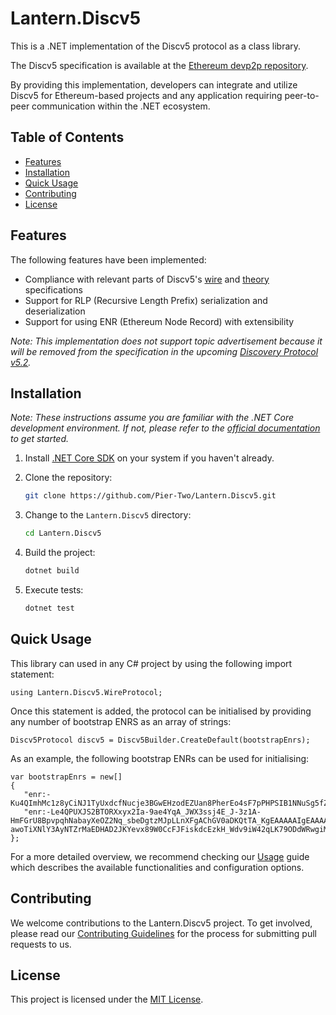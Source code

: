 # Lantern.Discv5 
This is a .NET implementation of the Discv5 protocol as a class library.

The Discv5 specification is available at the [Ethereum devp2p repository](https://github.com/ethereum/devp2p/blob/master/discv5/discv5.md).

By providing this implementation, developers can integrate and utilize Discv5 for Ethereum-based projects and any application requiring peer-to-peer communication within the .NET ecosystem.

## Table of Contents

- [Features](#features)
- [Installation](#installation)
- [Quick Usage](#quick-usage)
- [Contributing](#contributing)
- [License](#license)

## Features
The following features have been implemented:
- Compliance with relevant parts of Discv5's [wire](https://github.com/ethereum/devp2p/blob/master/discv5/discv5-wire.md) and [theory](https://github.com/ethereum/devp2p/blob/master/discv5/discv5-theory.md) specifications
- Support for RLP (Recursive Length Prefix) serialization and deserialization
- Support for using ENR (Ethereum Node Record) with extensibility

*Note: This implementation does not support topic advertisement because it will be removed from the specification in the upcoming [Discovery Protocol v5.2](https://github.com/ethereum/devp2p/issues/226).*

## Installation

*Note: These instructions assume you are familiar with the .NET Core development environment. If not, please refer to the [official documentation](https://docs.microsoft.com/en-us/dotnet/core/introduction) to get started.*

1. Install [.NET Core SDK](https://docs.microsoft.com/en-us/dotnet/core/install/) on your system if you haven't already.

2. Clone the repository:

   ```bash
   git clone https://github.com/Pier-Two/Lantern.Discv5.git
   ```

3. Change to the `Lantern.Discv5` directory:

   ```bash
   cd Lantern.Discv5
   ```

4. Build the project:

   ```bash
   dotnet build
   ```
5. Execute tests:
   ```bash
   dotnet test
   ```

## Quick Usage

This library can used in any C# project by using the following import statement: 
```
using Lantern.Discv5.WireProtocol;
```
Once this statement is added, the protocol can be initialised by providing any number of bootstrap ENRS as an array of strings:
```
Discv5Protocol discv5 = Discv5Builder.CreateDefault(bootstrapEnrs);
```
As an example, the following bootstrap ENRs can be used for initialising:
```
var bootstrapEnrs = new[]
{
   "enr:-Ku4QImhMc1z8yCiNJ1TyUxdcfNucje3BGwEHzodEZUan8PherEo4sF7pPHPSIB1NNuSg5fZy7qFsjmUKs2ea1Whi0EBh2F0dG5ldHOIAAAAAAAAAACEZXRoMpD1pf1CAAAAAP__________gmlkgnY0gmlwhBLf22SJc2VjcDI1NmsxoQOVphkDqal4QzPMksc5wnpuC3gvSC8AfbFOnZY_On34wIN1ZHCCIyg",
   "enr:-Le4QPUXJS2BTORXxyx2Ia-9ae4YqA_JWX3ssj4E_J-3z1A-HmFGrU8BpvpqhNabayXeOZ2Nq_sbeDgtzMJpLLnXFgAChGV0aDKQtTA_KgEAAAAAIgEAAAAAAIJpZIJ2NIJpcISsaa0Zg2lwNpAkAIkHAAAAAPA8kv_-awoTiXNlY3AyNTZrMaEDHAD2JKYevx89W0CcFJFiskdcEzkH_Wdv9iW42qLK79ODdWRwgiMohHVkcDaCI4I"
};
```

For a more detailed overview, we recommend checking our [Usage](USAGE.md) guide which describes the available functionalities and configuration options.

## Contributing

We welcome contributions to the Lantern.Discv5 project. To get involved, please read our [Contributing Guidelines](CONTRIBUTING.md) for the process for submitting pull requests to us.

## License
This project is licensed under the [MIT License](https://github.com/Pier-Two/Lantern.Discv5/blob/main/LICENSE).

